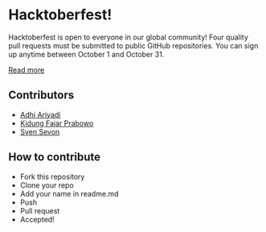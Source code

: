 # Hacktoberfest!

Hacktoberfest is open to everyone in our global community! Four quality pull requests must be submitted to public GitHub repositories. You can sign up anytime between October 1 and October 31.

[Read more](https://hacktoberfest.digitalocean.com/faq/)

## Contributors

- [Adhi Ariyadi](https://github.com/adhiariyadi)
- [Kidung Fajar Prabowo](https://github.com/kfajarbowo)
- [Sven Sevon](https://github.com/5E7EN)


## How to contribute

- Fork this repository
- Clone your repo
- Add your name in readme.md
- Push
- Pull request
- Accepted!

